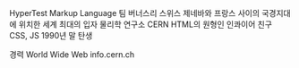
HyperTest Markup Language
팀 버너스리
스위스 제네바와 프랑스 사이의 국경지대에 위치한 세계 최대의 입자 물리학 연구소 CERN
 HTML의 원형인 인콰이어
 친구 CSS, JS
 1990년 말 탄생

경력
World Wide Web
info.cern.ch
